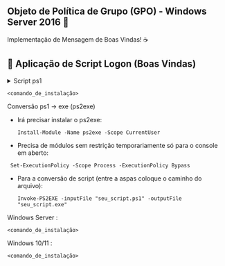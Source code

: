 ## Objeto de Política de Grupo (GPO) - Windows Server 2016 📜

Implementação de Mensagem de Boas Vindas! ☕

## 🥑 Aplicação de Script Logon (Boas Vindas) 
<details>
<summary>Script ps1</summary>
Detalhes do script:
- 
- 
</details>

```
<comando_de_instalação>
```

Conversão ps1 -> exe (ps2exe)
- Irá precisar instalar o ps2exe:
  ```
  Install-Module -Name ps2exe -Scope CurrentUser
  ```
- Precisa de módulos sem restrição temporariamente só para o console em aberto:
 ```
  Set-ExecutionPolicy -Scope Process -ExecutionPolicy Bypass
```
- Para a conversão de script (entre a aspas coloque o caminho do arquivo):
  ```
  Invoke-PS2EXE -inputFile "seu_script.ps1" -outputFile "seu_script.exe"
  ```


Windows Server :

```
<comando_de_instalação>
```
Windows 10/11 :

```
<comando_de_instalação>
```
